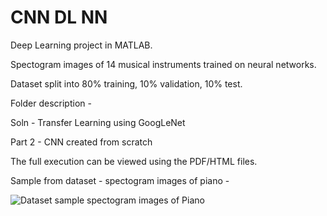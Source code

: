# CNN DL NN
Deep Learning project in MATLAB.

Spectogram images of 14 musical instruments trained on neural networks.

Dataset split into 80% training, 10% validation, 10% test.


Folder description -

Soln - Transfer Learning using GoogLeNet 

Part 2 - CNN created from scratch

The full execution can be viewed using the PDF/HTML files.

Sample from dataset - spectogram images of piano -

![Dataset sample spectogram images of Piano](https://github.com/khush777/SpectogramClassificationTransferLearning/blob/main/images/painoSample.PNG)


